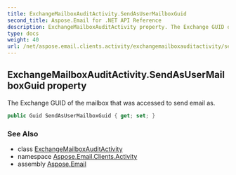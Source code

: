 ```yaml
---
title: ExchangeMailboxAuditActivity.SendAsUserMailboxGuid
second_title: Aspose.Email for .NET API Reference
description: ExchangeMailboxAuditActivity property. The Exchange GUID of the mailbox that was accessed to send email as
type: docs
weight: 40
url: /net/aspose.email.clients.activity/exchangemailboxauditactivity/sendasusermailboxguid/
---
```

## ExchangeMailboxAuditActivity.SendAsUserMailboxGuid property

The Exchange GUID of the mailbox that was accessed to send email as.

```csharp
public Guid SendAsUserMailboxGuid { get; set; }
```

### See Also

* class [ExchangeMailboxAuditActivity](../)
* namespace [Aspose.Email.Clients.Activity](../../exchangemailboxauditactivity/)
* assembly [Aspose.Email](../../../)


